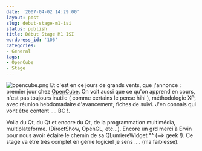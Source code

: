 ```yaml
---
date: '2007-04-02 14:29:00'
layout: post
slug: debut-stage-m1-isi
status: publish
title: Début Stage M1 ISI
wordpress_id: '106'
categories:
- General
tags:
- OpenCube
- Stage
---
```


![opencube.png](/public/images/opencube.png) Et c'est en ce jours de grands vents, que j'annonce : premier jour chez [OpenCube](http://www.opencubetech.com). On voit aussi que ce qu'on apprend en cours, n'est pas toujours inutile ( comme certains le pense hihi ), méthodologie XP, avec réunion hebdomadaire d'avancement, fiches de suivi. J'en connais qui vont être content .... BC !. 

Voila du Qt, du Qt et encore du Qt, de la programmation multimédia, multiplateforme. (DirectShow, OpenGL, etc...). Encore un grd merci à Ervin pour nous avoir éclairé le chemin de sa QLumiereWidget ^^ (==> geek !). Ce stage va être très complet en génie logiciel je sens .... (ma faiblesse).
